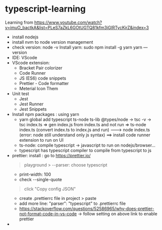 # typescript-learning
Learning from https://www.youtube.com/watch?v=imuO_bactkA&list=PLeS7aZkL6GOtUGTQ81kfm3iGlRTycKjrZ&index=3 
- install nodejs
- install nvm to node version management
- check version: node -v
Install yarn:
sudo npm install -g yarn
yarn —version
- IDE: VScode
- VScode extension:
    + Bracket Pair colorizer
    + Code Runner
    + JS (ES6) code snippets
    + Prettier - Code formatter 
    + Meterial Icon Them
- Unit test
    + Jest
    + Jest Runner
    + Jest Snippets
- Install npm packages : using yarn
    + yarn global add typescript ts-node ts-lib @types/node
    -> tsc -v
    -> tsc index.ts => gen index.js from index.ts and not run 
    => ts-node index.ts (convert index.ts to index.js and run)
    ---> node index.ts (error: node still understand only js syntax)
    ==> install code runner extension to run on UI
    + ts-node: compile typescript -> javascript to run on nodejs/browser...
    + typescript has typescript compiler to compile from typescript to js
- prettier: install : go to https://prettier.io/ 
    > playground > --parser: choose typescript 
    + print-width: 100
    + check --single-quote
    > click "Copy config JSON"
    + create .prettierrc file in project > paste 
    + add more line: "parser": "typescript" to .prettierrc file
    + https://stackoverflow.com/questions/52586965/why-does-prettier-not-format-code-in-vs-code 
    -> follow setting on above link to enable prettier
- 
